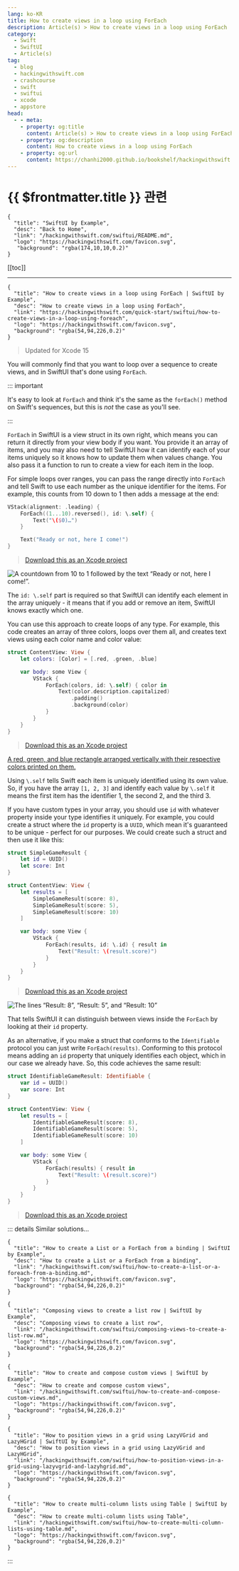 ```yaml
---
lang: ko-KR
title: How to create views in a loop using ForEach
description: Article(s) > How to create views in a loop using ForEach
category:
  - Swift
  - SwiftUI
  - Article(s)
tag: 
  - blog
  - hackingwithswift.com
  - crashcourse
  - swift
  - swiftui
  - xcode
  - appstore
head:
  - - meta:
    - property: og:title
      content: Article(s) > How to create views in a loop using ForEach
    - property: og:description
      content: How to create views in a loop using ForEach
    - property: og:url
      content: https://chanhi2000.github.io/bookshelf/hackingwithswift.com/swiftui/how-to-create-views-in-a-loop-using-foreach.html
---
```


# {{ $frontmatter.title }} 관련

```component VPCard
{
  "title": "SwiftUI by Example",
  "desc": "Back to Home",
  "link": "/hackingwithswift.com/swiftui/README.md",
  "logo": "https://hackingwithswift.com/favicon.svg",
   "background": "rgba(174,10,10,0.2)"
}
```

[[toc]]

---

```component VPCard
{
  "title": "How to create views in a loop using ForEach | SwiftUI by Example",
  "desc": "How to create views in a loop using ForEach",
  "link": "https://hackingwithswift.com/quick-start/swiftui/how-to-create-views-in-a-loop-using-foreach",
  "logo": "https://hackingwithswift.com/favicon.svg",
  "background": "rgba(54,94,226,0.2)"
}
```

> Updated for Xcode 15

You will commonly find that you want to loop over a sequence to create views, and in SwiftUI that's done using `ForEach`.

::: important

It's easy to look at `ForEach` and think it's the same as the `forEach()` method on Swift's sequences, but this is _not_ the case as you'll see.

:::

`ForEach` in SwiftUI is a view struct in its own right, which means you can return it directly from your view body if you want. You provide it an array of items, and you may also need to tell SwiftUI how it can identify each of your items uniquely so it knows how to update them when values change. You also pass it a function to run to create a view for each item in the loop.

For simple loops over ranges, you can pass the range directly into `ForEach` and tell Swift to use each number as the unique identifier for the items. For example, this counts from 10 down to 1 then adds a message at the end:

```swift
VStack(alignment: .leading) {
    ForEach((1...10).reversed(), id: \.self) {
        Text("\($0)…")
    }

    Text("Ready or not, here I come!")
}
```

> [<VPIcon icon="fas fa-file-zipper"/>Download this as an Xcode project](https://hackingwithswift.com/files/projects/swiftui/how-to-create-views-in-a-loop-using-foreach-1.zip)

![A countdown from 10 to 1 followed by the text “Ready or not, here I come!”.](https://hackingwithswift.com/img/books/quick-start/swiftui/how-to-create-views-in-a-loop-using-foreach-1~dark.png)

The `id: \.self` part is required so that SwiftUI can identify each element in the array uniquely - it means that if you add or remove an item, SwiftUI knows exactly which one.

You can use this approach to create loops of any type. For example, this code creates an array of three colors, loops over them all, and creates text views using each color name and color value:

```swift
struct ContentView: View {
    let colors: [Color] = [.red, .green, .blue]

    var body: some View {
        VStack {
            ForEach(colors, id: \.self) { color in
                Text(color.description.capitalized)
                    .padding()
                    .background(color)
            }
        }
    }
}
```

> [<VPIcon icon="fas fa-file-zipper"/>Download this as an Xcode project](https://hackingwithswift.com/files/projects/swiftui/how-to-create-views-in-a-loop-using-foreach-2.zip)

[A red, green, and blue rectangle arranged vertically with their respective colors printed on them.](https://hackingwithswift.com/img/books/quick-start/swiftui/how-to-create-views-in-a-loop-using-foreach-2~dark.png)

Using `\.self` tells Swift each item is uniquely identified using its own value. So, if you have the array `[1, 2, 3]` and identify each value by `\.self` it means the first item has the identifier 1, the second 2, and the third 3.

If you have custom types in your array, you should use `id` with whatever property inside your type identifies it uniquely. For example, you could create a struct where the `id` property is a `UUID`, which mean it's guaranteed to be unique - perfect for our purposes. We could create such a struct and then use it like this:

```swift
struct SimpleGameResult {
    let id = UUID()
    let score: Int
}

struct ContentView: View {
    let results = [
        SimpleGameResult(score: 8),
        SimpleGameResult(score: 5),
        SimpleGameResult(score: 10)
    ]

    var body: some View {
        VStack {
            ForEach(results, id: \.id) { result in
                Text("Result: \(result.score)")
            }
        }
    }
}
```

> [<VPIcon icon="fas fa-file-zipper"/>Download this as an Xcode project](https://hackingwithswift.com/files/projects/swiftui/how-to-create-views-in-a-loop-using-foreach-3.zip)

![The lines “Result: 8”, “Result: 5”, and “Result: 10”](https://hackingwithswift.com/img/books/quick-start/swiftui/how-to-create-views-in-a-loop-using-foreach-3~dark.png)

That tells SwiftUI it can distinguish between views inside the `ForEach` by looking at their `id` property.

As an alternative, if you make a struct that conforms to the `Identifiable` protocol you can just write `ForEach(results)`. Conforming to this protocol means adding an `id` property that uniquely identifies each object, which in our case we already have. So, this code achieves the same result:

```swift
struct IdentifiableGameResult: Identifiable {
    var id = UUID()
    var score: Int
}

struct ContentView: View {
    let results = [
        IdentifiableGameResult(score: 8),
        IdentifiableGameResult(score: 5),
        IdentifiableGameResult(score: 10)
    ]

    var body: some View {
        VStack {
            ForEach(results) { result in
                Text("Result: \(result.score)")
            }
        }
    }
}
```

> [<VPIcon icon="fas fa-file-zipper"/>Download this as an Xcode project](https://hackingwithswift.com/files/projects/swiftui/how-to-create-views-in-a-loop-using-foreach-4.zip)

::: details Similar solutions…

```component VPCard
{
  "title": "How to create a List or a ForEach from a binding | SwiftUI by Example",
  "desc": "How to create a List or a ForEach from a binding",
  "link": "/hackingwithswift.com/swiftui/how-to-create-a-list-or-a-foreach-from-a-binding.md",
  "logo": "https://hackingwithswift.com/favicon.svg",
  "background": "rgba(54,94,226,0.2)"
}
```

```component VPCard
{
  "title": "Composing views to create a list row | SwiftUI by Example",
  "desc": "Composing views to create a list row",
  "link": "/hackingwithswift.com/swiftui/composing-views-to-create-a-list-row.md",
  "logo": "https://hackingwithswift.com/favicon.svg",
  "background": "rgba(54,94,226,0.2)"
}
```

```component VPCard
{
  "title": "How to create and compose custom views | SwiftUI by Example",
  "desc": "How to create and compose custom views",
  "link": "/hackingwithswift.com/swiftui/how-to-create-and-compose-custom-views.md",
  "logo": "https://hackingwithswift.com/favicon.svg",
  "background": "rgba(54,94,226,0.2)"
}
```

```component VPCard
{
  "title": "How to position views in a grid using LazyVGrid and LazyHGrid | SwiftUI by Example",
  "desc": "How to position views in a grid using LazyVGrid and LazyHGrid",
  "link": "/hackingwithswift.com/swiftui/how-to-position-views-in-a-grid-using-lazyvgrid-and-lazyhgrid.md",
  "logo": "https://hackingwithswift.com/favicon.svg",
  "background": "rgba(54,94,226,0.2)"
}
```

```component VPCard
{
  "title": "How to create multi-column lists using Table | SwiftUI by Example",
  "desc": "How to create multi-column lists using Table",
  "link": "/hackingwithswift.com/swiftui/how-to-create-multi-column-lists-using-table.md",
  "logo": "https://hackingwithswift.com/favicon.svg",
  "background": "rgba(54,94,226,0.2)"
}
```

:::

